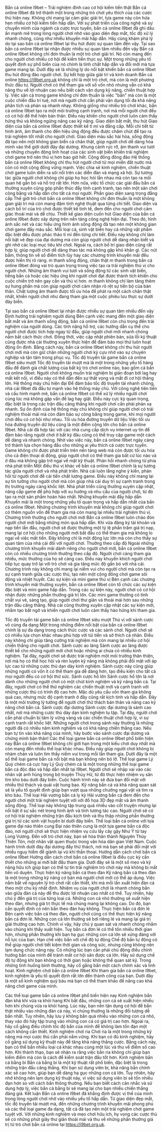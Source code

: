 
Bắn cá online I9bet – Trải nghiệm đỉnh cao cơ hội kiếm tiền thật
Bắn cá online I9bet đã trở thành một trong những trò chơi yêu thích của các cược thủ hiện nay. Không chỉ mang lại cảm giác giải trí, tựa game này còn hứa hẹn nhiều cơ hội kiếm tiền hấp dẫn. Với sự phát triển của công nghệ và sự chuyển mình của ngành cá cược trực tuyến, bắn cá online I9bet đã ghi dấu ấn mạnh mẽ trong lòng người chơi nhờ vào giao diện đẹp mắt, tốc độ xử lý nhanh chóng, cũng như nhiều khuyến mãi hấp dẫn. Hãy cùng khám phá lý do tại sao bắn cá online I9bet lại thu hút được sự quan tâm đến vậy.
Tại sao bắn cá online I9bet lại nhận được nhiều sự quan tâm nhiều đến vậy
Bắn cá online I9bet không chỉ đơn thuần là một trò chơi giải trí. Nó còn mang đến cho người chơi nhiều cơ hội để kiếm tiền thực sự. Một trong những yếu tố quyết định sự phổ biến của nó chính là tính chất hấp dẫn và đổi mới mà tựa game mang lại. Dưới đây sẽ là những lý do nổi bật khiến bắn cá online I9bet thu hút đông đảo người chơi.
Sự kết hợp giữa giải trí và kinh doanh
Bắn cá online https://i9bet.org.uk  không chỉ là một trò chơi, mà còn là một phương thức đầu tư.
Người chơi có thể tham gia với số vốn nhỏ nhưng vẫn có khả năng thu về lợi nhuận cao nếu biết cách vận dụng kỹ năng, chiến thuật hợp lý. Việc săn cá trong game không chỉ đơn thuần là việc "bắn" mà còn là một cuộc chiến đấu trí tuệ, nơi mà người chơi cần phải vận dụng tối đa khả năng phân tích và phản xạ nhanh nhạy.
Không giống như nhiều trò chơi khác, bắn cá online I9bet tạo ra một môi trường cạnh tranh, nơi mà mỗi người chơi đều có cơ hội để thể hiện bản thân. Điều này khiến cho người chơi luôn cảm thấy hứng thú và không ngừng nâng cao kỹ năng.
Giao diện bắt mắt, thu hút
Giao diện của bắn cá online I9bet được thiết kế tỉ mỉ và đẳng cấp.
Mỗi chi tiết từ hình ảnh, âm thanh cho đến hiệu ứng động đều được chăm chút để tạo ra trải nghiệm tốt nhất cho người chơi. Giao diện màu sắc hài hòa, sống động đã tạo nên một không gian biển cả chân thật, giúp người chơi dễ dàng hòa mình vào thế giới dưới đáy đại dương.
Khung cảnh rực rỡ, âm thanh vui tươi và những chuyển động linh hoạt của các sinh vật biển khiến trải nghiệm chơi game trở nên thú vị hơn bao giờ hết.
Cộng đồng đông đảo
Hệ thống bắn cá online I9bet không chỉ thu hút người chơi từ mọi miền đất nước mà còn có một cộng đồng vững mạnh.
Việc chia sẻ kinh nghiệm, chiến thuật chơi game luôn diễn ra sôi nổi trên các diễn đàn và mạng xã hội. Sự tương tác giữa người chơi không chỉ giúp họ học hỏi lẫn nhau mà còn tạo ra mối quan hệ gắn bó và hỗ trợ rất lớn.
Hơn nữa, việc tổ chức các giải đấu bắn cá thường xuyên cũng góp phần thúc đẩy tính cạnh tranh, tạo nên một sân chơi công bằng và hấp dẫn cho tất cả mọi người.
Phần giao diện sang trọng đẳng cấp
Thế giới trò chơi bắn cá online I9bet không chỉ đơn thuần là một không gian giải trí mà còn mang đậm tính nghệ thuật qua từng chi tiết. Giao diện và cách bố trí của trò chơi được thiết kế tinh tế, đem đến cho người chơi cảm giác thoải mái và dễ chịu.
Thiết kế giao diện cuốn hút
Giao diện của bắn cá online I9bet được xây dựng trên nền tảng công nghệ hiện đại.
Theo đó, hình ảnh sắc nét và các hiệu ứng hình ảnh sống động đã tạo nên một không gian chơi game đầy màu sắc. Mỗi loại cá, sinh vật biển hay cả những vật phẩm đặc biệt đều được phác thảo tỉ mỉ đến từng chi tiết. Điều này không chỉ làm nổi bật vẻ đẹp của đại dương mà còn giúp người chơi dễ dàng nhận biết và ghi nhớ các loại mục tiêu khi chơi.
Ngoài ra, cách bố trí giao diện cũng rất hợp lý, giúp người chơi dễ dàng thao tác mà không gặp khó khăn gì. Các nút bấm, thông tin về số điểm tích lũy hay các chương trình khuyến mãi đều được hiển thị rõ ràng.
 m thanh sống động, chân thật
 m thanh trong bắn cá online I9bet đóng vai trò quan trọng trong việc tạo ra trải nghiệm thú vị cho người chơi.
Những âm thanh vui tươi và sống động từ các sinh vật biển, tiếng bắn cá hoặc các hiệu ứng khi người chơi đạt được thành tích khiến cho cuộc chiến trở nên gay cấn và thú vị hơn.  m thanh không chỉ làm tăng thêm sự hưng phấn mà còn giúp người chơi cảm nhận rõ rệt sự tiến bộ của bản thân.
Chất lượng âm thanh được tối ưu hóa để phát ra một cách chân thật nhất, khiến người chơi như đang tham gia một cuộc phiêu lưu thực sự dưới đáy biển.

Tại sao bắn cá online I9bet lại nhận được nhiều sự quan tâm nhiều đến vậy
Định hướng trải nghiệm người dùng
Bên cạnh việc mang đến một giao diện bắt mắt và âm thanh sống động, bắn cá online I9bet còn chú trọng đến trải nghiệm của người dùng.
Các tính năng hỗ trợ, các hướng dẫn cụ thể cho người chơi được tích hợp ngay từ đầu, giúp người chơi mới nhanh chóng nắm bắt cách thức chơi. Đồng thời, việc cập nhật phiên bản, sửa lỗi kỹ thuật cũng được nhà cái thường xuyên thực hiện để đảm bảo mọi thứ luôn hoạt động ổn định.
Bằng cách này, bắn cá online I9bet không chỉ thu hút người chơi mới mà còn giữ chân những người chơi kỳ cựu nhờ vào sự chuyên nghiệp và tận tâm trong phục vụ.
Tốc độ truyền tải game bắn cá online I9bet siêu mượt
Tốc độ truyền tải mượt mà là một trong những yếu tố hàng đầu để đánh giá chất lượng của bất kỳ trò chơi online nào, bao gồm cả bắn cá online I9bet. Người chơi không muốn trải nghiệm bị gián đoạn bởi lag hay mất kết nối, vì điều này có thể dẫn đến sự thất vọng và mất đi cơ hội thắng lớn.
Hệ thống máy chủ hiện đại
Để đảm bảo tốc độ truyền tải nhanh chóng, nhà cái I9bet đã đầu tư mạnh vào hệ thống máy chủ.
Với công nghệ tiên tiến và cấu hình mạnh mẽ, bắn cá online I9bet có thể xử lý nhiều người chơi cùng lúc mà không gặp vấn đề lag hay giật. Điều này cực kỳ quan trọng, đặc biệt là trong các trận đấu căng thẳng khi người chơi cần phải phản xạ nhanh.
Sự ổn định của hệ thống máy chủ không chỉ giúp người chơi có trải nghiệm thoải mái mà còn đảm bảo sự công bằng trong game, khi mọi người chơi đều có cơ hội như nhau.
Tối ưu hóa đường truyền dữ liệu
Việc tối ưu hóa đường truyền dữ liệu cũng là một điểm cộng lớn cho bắn cá online I9bet.
Nhà cái đã hợp tác với các nhà cung cấp dịch vụ internet uy tín để đảm bảo rằng người chơi ở bất kỳ đâu cũng có thể truy cập game một cách dễ dàng và nhanh chóng. Nhờ vào việc này, bắn cá online I9bet ngày càng trở thành lựa chọn hàng đầu cho những ai yêu thích cá cược trực tuyến.
Game không chỉ được phát triển trên nền tảng web mà còn được tối ưu hóa cho cả điện thoại di động, giúp người chơi có thể tham gia bất cứ lúc nào và ở đâu mà không gặp trở ngại về mặt kỹ thuật.
Phản hồi nhanh chóng từ phía nhà phát triển
Một điều thú vị khác về bắn cá online I9bet chính là sự tương tác giữa người chơi và nhà phát triển.
Nhà cái luôn lắng nghe ý kiến, phản hồi từ người chơi để cải tiến chất lượng game. Điều này không chỉ mang lại sự tin tưởng cho người chơi mà còn giúp nhà cái duy trì sự cạnh tranh trong thị trường ngày càng khốc liệt.
Nhà phát triển cũng thường xuyên cập nhật, nâng cấp game để phù hợp với xu hướng và nhu cầu của người chơi, từ đó tạo ra một sản phẩm hoàn hảo nhất.
Những khuyến mãi đầy hấp dẫn
Khuyến mãi là một trong những yếu tố quan trọng và hấp dẫn nhất của bắn cá online I9bet. Những chương trình khuyến mãi không chỉ giúp người chơi có thêm nguồn vốn để tham gia mà còn mang lại nhiều trải nghiệm thú vị.
Chương trình thưởng cho người chơi mới
Bắn cá online I9bet luôn chào đón người chơi mới bằng những món quà hấp dẫn.
Khi vừa đăng ký tài khoản và nạp tiền lần đầu, người chơi sẽ được thưởng một tỷ lệ phần trăm giá trị nạp, mang lại cơ hội cho những người mới bắt đầu có thể tham gia mà không lo ngại về việc mất tiền. Đây không chỉ là một động lực lớn mà còn cho thấy sự quan tâm của nhà cái đối với người chơi.
Thưởng theo cấp độ
Ngoài những chương trình khuyến mãi dành riêng cho người chơi mới, bắn cá online I9bet còn có nhiều chương trình thưởng theo cấp độ.
Người chơi càng tham gia nhiều, mức thưởng của họ sẽ càng cao. Điều này khuyến khích người chơi tiếp tục quay trở lại với trò chơi và gia tăng mức độ gắn bó với nhà cái.
Chương trình này không chỉ mang lại niềm vui cho người chơi mà còn tạo ra sự cạnh tranh giữa các cược thủ, tạo nên một cộng đồng chơi game sôi động và nhiệt huyết.
Các sự kiện và mini game thú vị
Bên cạnh các chương trình khuyến mãi thường xuyên, bắn cá online I9bet còn tổ chức các sự kiện đặc biệt và mini game hấp dẫn.
Trong các sự kiện này, người chơi có cơ hội nhận được những phần thưởng giá trị lớn. Các mini game thường có tính chất vui vẻ, sáng tạo, giúp người chơi thư giãn và thoải mái hơn sau những trận đấu căng thẳng.
Nhà cái cũng thường xuyên cập nhật các sự kiện mới, nhằm tạo bất ngờ và khiến người chơi luôn cảm thấy hào hứng khi tham gia.

Tốc độ truyền tải game bắn cá online I9bet siêu mượt
Thú vị với sảnh cược vô cùng đa dạng
Một trong những điểm nổi bật của bắn cá online I9bet chính là sự đa dạng trong cách thức cược và các sảnh chơi.
Người chơi sẽ có nhiều lựa chọn khác nhau phù hợp với túi tiền và sở thích cá nhân. Điều này không chỉ giúp tăng cường trải nghiệm mà còn mang lại nhiều cơ hội chiến thắng cho người chơi.
Sảnh cược ao làng
Sảnh cược ao làng được thiết kế cho những người mới chơi hoặc những ai chưa có nhiều kinh nghiệm.
Tại đây, người chơi sẽ được trải nghiệm một môi trường thân thiện, nơi mà họ có thể học hỏi và rèn luyện kỹ năng mà không phải đối mặt với áp lực cao từ những cược thủ dạn dày kinh nghiệm.
Sảnh cược này cũng giúp những người có vốn ít có thể tham gia dễ dàng hơn, tạo điều kiện cho tất cả mọi người đều có cơ hội thử sức.
Sảnh cược hồ lớn
Sảnh cược hồ lớn là nơi dành cho những người chơi có một chút kinh nghiệm và kỹ năng bắn cá.
Tại đây, người chơi có thể thử nghiệm các chiến thuật mới và cạnh tranh với những cược thủ có trình độ cao hơn. Mặc dù yêu cầu vốn tham gia không quá cao, nhưng mức độ cạnh tranh ở đây cũng rất kịch tính và hấp dẫn.
Đây là một môi trường lý tưởng để người chơi thử thách bản thân và nâng cao kỹ năng chơi bắn cá.
Sảnh cược đại dương
Sảnh cược đại dương là sảnh cao nhất, nơi mà những cược thủ dày dạn kinh nghiệm tụ tập.
Tại đây, người chơi cần phải chuẩn bị tâm lý vững vàng và các chiến thuật chơi hợp lý, vì sự cạnh tranh rất khốc liệt. Những người chơi trong sảnh này thường là những người đã có nhiều năm kinh nghiệm và có khả năng chiến thắng cao.
Nếu bạn tự tin vào khả năng của mình, hãy bước vào sảnh cược đại dương và chứng minh bản thân!
Các thể loại game bắn cá online I9bet phổ biến hiện nay
Bắn cá online I9bet không chỉ giới hạn trong một kiểu chơi duy nhất mà còn mang đến nhiều thể loại khác nhau.
Điều này giúp người chơi không bị nhàm chán và luôn tìm thấy niềm vui trong mỗi lần tham gia. Dưới đây là một số thể loại game bắn cá nổi bật mà bạn không nên bỏ lỡ.
Thể loại game Lý Quỳ chém cá cực hay
Lý Quỳ chém cá là một trong những thể loại game bắn cá độc đáo và hấp dẫn nhất tại I9bet.
Người chơi sẽ nhập vai vào các nhân vật anh hùng trong bộ truyện Thủy Hử, từ đó thực hiện nhiệm vụ săn tìm kho báu dưới đáy biển. Cuộc hành trình này sẽ đưa bạn đối mặt với nhiều thử thách và quái vật hung bạo.
Kỹ năng bắn cá và khả năng quan sát sẽ là yếu tố quyết định giúp bạn vượt qua những chướng ngại vật và tìm ra kho báu.
Thể loại Hải vương bắn cá ly kỳ
Hải vương bắn cá đem đến cho người chơi một trải nghiệm tuyệt vời với đồ họa 3D đẹp mắt và âm thanh sống động.
Thể loại này không tập trung quá nhiều vào cốt truyện nhưng lại nổi bật ở sự sắc nét trong hình ảnh và tính tương tác cao.
Người chơi sẽ có cơ hội trải nghiệm những trận đấu kịch tính và thu thập những phần thưởng giá trị từ các sinh vật huyền bí dưới đáy biển.
Thể loại bắn cá online với tựa game đại náo thiên cung
Đại náo thiên cung là một tựa game bắn cá độc đáo, nơi người chơi sẽ thực hiện nhiệm vụ cứu lấy cây gậy Như Ý từ tay Long Vương.
Đến với trò chơi này, bạn sẽ hóa thân thành Nguyên Thủy Thiên Tôn, một nhân vật quen thuộc trong văn hóa dân gian Việt Nam.
Cuộc hành trình dưới đáy đại dương đầy thử thách, nơi mà bạn sẽ phải đối mặt với nhiều nguy hiểm để giành lại vũ khí thần thoại.
Hướng dẫn cách chơi bắn cá online I9bet
Hướng dẫn cách chơi bắn cá online I9bet là điều cực kỳ cần thiết cho những ai mới bắt đầu tham gia.
Dưới đây sẽ là một số mẹo và kỹ năng hữu ích giúp bạn có thể tự tin trải nghiệm trò chơi này mà không bị mất tiền vô duyên.
Thực hiện kỹ năng bắn cá theo đàn
Kỹ năng bắn cá theo đàn là một trong những kỹ năng cơ bản mà người chơi mới có thể áp dụng.
Việc nắm bắt về nguyên lý trò chơi rất cần thiết, khi mà mỗi lần xuất hiện đàn cá theo một chu kỳ nhất định. Nhiệm vụ của người chơi là nhanh chóng bắn vào giữa đàn cá này để thu được lợi nhuận cao nhất có thể.
Tuy nhiên, hãy chú ý đến giá trị của từng loại cá. Những con cá nhỏ thường sẽ xuất hiện theo đàn, nhưng giá trị thực tế mà chúng mang lại không cao. Do đó, bạn cần quyết định có nên bắn theo đàn hay không.
Thực hiện bắn cá đơn lẻ
Bên cạnh việc bắn cá theo đàn, người chơi cũng có thể thực hiện kỹ năng bắn cá đơn lẻ.
Những con cá lớn thường sẽ bơi riêng lẻ và mang lại giá trị giải thưởng cao hơn. Chính vì vậy, hãy chú ý quan sát và nhanh chóng nhắm vào chúng khi thấy xuất hiện.
Tuy bắn cá đơn lẻ có thể tốn nhiều thời gian hơn, nhưng phần thưởng khi bạn hạ gục những con cá lớn sẽ xứng đáng với nỗ lực của bạn.
Hạn chế việc bắn với chế độ tự động
Chế độ bắn tự động có thể giúp người chơi tiết kiệm thời gian và công sức, nhưng cũng không nên lạm dụng chức năng này.
Có những lúc bạn cần phải chủ động điều chỉnh hướng bắn của mình để tránh mất cơ hội săn được cá lớn.
Hãy sử dụng chế độ tự động khi bạn không có thời gian hoặc không thể quan sát kỹ. Trong những tình huống bình thường, hãy cố gắng bắn một cách chính xác và linh hoạt.
Kinh nghiệm chơi bắn cá online I9bet
Khi tham gia bắn cá online I9bet, kinh nghiệm là yếu tố quyết định rất lớn đến thành công của bạn.
Dưới đây là một số kinh nghiệm quý báu mà bạn có thể tham khảo để nâng cao khả năng chơi game của mình.

Các thể loại game bắn cá online I9bet phổ biến hiện nay
Kinh nghiệm bắn đàn khá khi vừa ra khỏi hang
Khi bắt đầu, những con cá sẽ xuất hiện nhiều hơn khi chúng vừa ra khỏi hang.
Lúc này, bạn nên tận dụng cơ hội để bắn thật nhiều vào những đàn cá này, vì chúng thường là những đối tượng dễ bắn nhất. Tuy nhiên, hãy lưu ý không bắn quá nhiều vào những con cá nhỏ, thay vào đó hãy tập trung vào những con cá có giá trị cao hơn.
Ngoài ra, hãy cố gắng điều chỉnh tốc độ bắn của mình để không làm tốn đạn một cách không cần thiết.
Kinh nghiệm chơi ria
Chơi ria là một trong những kỹ năng mà mọi cược thủ cần phải nắm vững.
Khi bạn có đủ kinh nghiệm, hãy cố gắng sử dụng kỹ thuật này để tăng khả năng thắng cược. Bằng cách này, bạn có thể bắn nhiều loại cá khác nhau cùng một lúc và thu về điểm số cao hơn.
Khi thành thạo, bạn sẽ nhận ra rằng việc bắn ria không chỉ giúp bạn kiếm điểm mà còn là cách để kiểm soát trận đấu tốt hơn.
Kinh nghiệm bắn cá bằng bi
Bắn cá bằng bi là một kỹ thuật rất phổ biến, đặc biệt là trong những trận đấu căng thẳng.
Khi bạn sử dụng viên bi, khả năng bắn chính xác sẽ cao hơn, giúp bạn dễ dàng hạ gục những con cá lớn. Tuy nhiên, hãy nhớ không nên lạm dụng kỹ thuật này, vì việc sử dụng viên bi sẽ tốn nhiều đạn hơn so với cách bắn thông thường.
Nếu bạn biết cách cân nhắc và sử dụng hợp lý, việc bắn cá bằng bi sẽ mang lại cho bạn nhiều chiến thắng đáng giá.
Kết luận
Bắn cá online I9bet đã khẳng định được vị thế của mình trong lòng người chơi nhờ vào nhiều yếu tố hấp dẫn. Từ giao diện đẹp mắt, tốc độ truyền tải mượt mà, đến những chương trình khuyến mãi phong phú và các thể loại game đa dạng, tất cả đã tạo nên một trải nghiệm chơi game tuyệt vời.
Với những kinh nghiệm và mẹo chơi hữu ích, hy vọng các cược thủ sẽ có những phút giây thư giãn thoải mái và thu về những phần thưởng giá trị từ trò chơi bắn cá online tại https://i9bet.org.uk.
